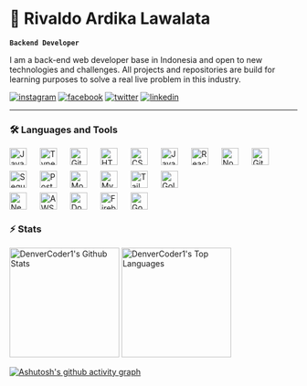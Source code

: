 # 🏀 Rivaldo Ardika Lawalata

**`Backend Developer`**

I am a back-end web developer base in Indonesia and open to new technologies and challenges. All projects and repositories are build for learning purposes to solve a real live problem in this industry.

<p align="left">
    <a href="https://www.instagram.com/rvldodo_/">
        <img alt="instagram" title="Instagram" src="https://img.shields.io/badge/Instagram-E4405F?style=for-the-badge&logo=instagram&logoColor=white"/></a> 
    <a href="https://www.facebook.com/valdo.lawalata">
        <img alt="facebook" title="Facebook" src="https://img.shields.io/badge/Facebook-1877F2?style=for-the-badge&logo=facebook&logoColor=white"></a>
    <a href="https://twitter.com/dodoardika">
        <img alt="twitter" title="Twitter" src="https://img.shields.io/badge/Twitter-1DA1F2?style=for-the-badge&logo=twitter&logoColor=white"></a>
    <a href="https://www.linkedin.com/in/rivaldo-lawalata-777468215/">
        <img alt="linkedin" title="Linkedin" src="https://img.shields.io/badge/LinkedIn-0077B5?style=for-the-badge&logo=linkedin&logoColor=white"></a>
</p>

---

### 🛠️ Languages and Tools

<div style="display: flex; flex-direction: column; gap: 0.5rem;">

<div style="display: flex; flex-wrap: wrap; align-items: center; gap: 10px;">

<img align="left" alt="Java" width="30px" src="https://cdn.jsdelivr.net/gh/devicons/devicon/icons/java/java-original.svg" style="padding-right: 10px;"/>
<img align="left" alt="TypeScript" width="30px" src="https://cdn.jsdelivr.net/gh/devicons/devicon/icons/typescript/typescript-plain.svg" style="padding-right: 10px;"/>
<img align="left" alt="Git" width="30px" src="https://cdn.jsdelivr.net/gh/devicons/devicon/icons/git/git-original.svg" style="padding-right: 10px;"/>
<img align="left" alt="HTML" width="30px" src="https://cdn.jsdelivr.net/gh/devicons/devicon/icons/html5/html5-plain.svg" style="padding-right: 10px;"/>
<img align="left" alt="CSS" width="30px" src="https://cdn.jsdelivr.net/gh/devicons/devicon/icons/css3/css3-plain.svg" style="padding-right: 10px;"/>
<img align="left" alt="JavaScript" width="30px" src="https://cdn.jsdelivr.net/gh/devicons/devicon/icons/javascript/javascript-plain.svg" style="padding-right: 10px;"/>
<img align="left" alt="React" width="30px" src="https://cdn.jsdelivr.net/gh/devicons/devicon/icons/react/react-original.svg" style="padding-right: 10px;"/>
<img align="left" alt="NodeJS" width="30px" src="https://cdn.jsdelivr.net/gh/devicons/devicon/icons/nodejs/nodejs-original.svg" style="padding-right: 10px;"/>
<img align="left" alt="GitHub" width="30px" src="https://cdn.jsdelivr.net/gh/devicons/devicon/icons/github/github-original.svg" style="padding-right: 10px;"/>
<img align="left" alt="Sequelize" width="30px" src="https://cdn.jsdelivr.net/gh/devicons/devicon/icons/sequelize/sequelize-original.svg" style="padding-right: 10px;"/>
<img align="left" alt="Postgres" width="30px" src="https://cdn.jsdelivr.net/gh/devicons/devicon/icons/postgresql/postgresql-original.svg" style="padding-right: 10px;"/>
<img align="left" alt="MongoDB" width="30px" src="https://cdn.jsdelivr.net/gh/devicons/devicon/icons/mongodb/mongodb-original.svg" style="padding-right: 10px;"/>
<img align="left" alt="MySQL" width="30px" src="https://cdn.jsdelivr.net/gh/devicons/devicon/icons/mysql/mysql-original.svg" style="padding-right: 10px;"/>
<img align="left" alt="TailwindCSS" width="30px" src="https://www.svgrepo.com/show/354431/tailwindcss-icon.svg" style="padding-right: 10px;"/>
<img align="left" alt="Golang" width="30px" src="https://cdn.jsdelivr.net/gh/devicons/devicon/icons/go/go-original.svg" style="padding-right: 10px;"/>

</div>
<div style="display: flex; flex-wrap: wrap; align-items: center; gap: 10px;">

<img align="left" alt="Neovim" width="30px" src="https://www.svgrepo.com/show/354105/neovim.svg" style="padding-right: 10px;"/>
<img align="left" alt="AWS S3" width="30px" src="https://www.svgrepo.com/show/448270/aws-s3.svg" style="padding-right: 10px;"/>
<img align="left" alt="Docker" width="30px" src="https://www.svgrepo.com/show/448221/docker.svg" style="padding-right: 10px;"/>
<img align="left" alt="Firebase" width="30px" src="https://www.svgrepo.com/show/373595/firebase.svg" style="padding-right: 10px;"/>
<img align="left" alt="Google Cloud" width="30px" src="https://www.svgrepo.com/show/353805/google-cloud.svg" style="padding-right: 10px;"/>

</div>
</div>

### ⚡️ Stats

  <!-- https://github.com/anuraghazra/github-readme-stats -->

<a href="https://github.com/anuraghazra/github-readme-stats"><img alt="DenverCoder1's Github Stats" src="https://denvercoder1-github-readme-stats.vercel.app/api/?username=rvldodo&show_icons=true&include_all_commits=true&count_private=true&theme=radical&hide_border=true&bg_color=1F221E&title_color=F85D7F&icon_color=F8D866" height="192px"/></a>
<a href="https://github.com/anuraghazra/github-readme-stats"><img alt="DenverCoder1's Top Languages" src="https://denvercoder1-github-readme-stats.vercel.app/api/top-langs/?username=rvldodo&langs_count=8&layout=compact&theme=react&hide_border=true&bg_color=1F221E&title_color=F85D7F&icon_color=F8D866&hide=Jupyter%20Notebook,Roff" height="192px"/></a>
<br/>

  <!-- https://github.com/ashutosh00710/github-readme-activity-graph -->

[![Ashutosh's github activity graph](https://github-readme-activity-graph.vercel.app/graph?username=rvldodo&theme=github-compact)](https://github.com/ashutosh00710/github-readme-activity-graph)
